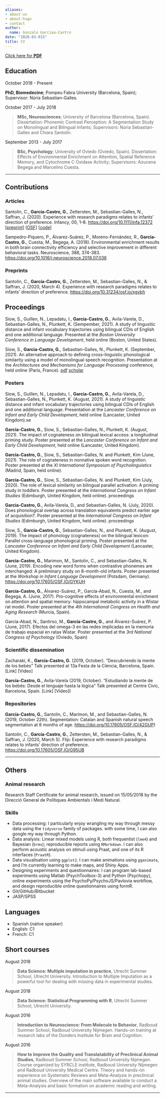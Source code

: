 ```yaml
---
aliases:
- about-us
- about-hugo
- contact
author:
  name: Gonzalo Garciaa-Castro
date: "2020-03-015"
title: CV
---
```


[Click here for **PDF**](https://github.com/gongcastro/cv/raw/master/cv.pdf)

## Education

October 2018 - Present

**PhD, Biomedecine**; Pompeu Fabra University (Barcelona, Spain); Supervisor: Núria Sebastian-Galles.

October 2017 - July 2018

> **MSc, Neurosciences**; University of Barcelona (Barcelona, Spain). Dissertation: Phonemic Contrast Perception: A Segmentation Study on Monolingual and Bilingual Infants; Supervisors: Núria Sebastian-Galles and Chiara Santolin.

September 2013 - July 2017

> **BSc, Psychology**; University of Oviedo (Oviedo, Spain). Dissertation: Effects of Environmental Enrichment on Attention, Spatial Reference Memory, and Cytochrome C Oxidase Activity; Supervisors: Azucena Begega and Marcelino Cuesta.

___

## Contributions

### Articles

Santolin, C., **García-Castro, G.**, Zettersten, M., Sebastian-Galles, N., Saffran, J. (2020). Experience with research paradigms relates to infants' direction of preference. Infancy, 00, 1–8. https://doi.org/10.1111/infa.12372 [[preprint](https://psyarxiv.com/xgvbh/)] [[OSF](https://osf.io/g95ub/)]  [[code](https://github.com/gongcastro/Flip)] 

Sampedro-Piquero, P., Álvarez-Suárez, P., Moreno-Fernández, R., **García-Castro, G.**, Cuesta, M., Begega, A. (2018). Environmental enrichment results in both brain connectivity efficiency and selective improvement in different behavioral tasks. Neuroscience, 388, 374-383. https://doi.org/10.1016/j.neuroscience.2018.07.036

### Preprints

Santolin, C., **García-Castro, G.**, Zettersten, M., Sebastian-Galles, N., & Saffran, J. (2020, March 4). Experience with research paradigms relates to infants’ direction of preference. https://doi.org/10.31234/osf.io/xgvbh

## Proceedings

Siow, S., Guillen, N., Lepadatu, I., **Garcia-Castro, G.**, Avila-Varela, D., Sebastian-Galles, N., Plunkett, K. (Sempember, 2021). A study of lingusitic distance and infant vocabulary trajectories using bilingual CDIs of English and one additional language. Presented at the *Boston University Conference in Language Development*, held online (Boston, United States).


Siow, S., **Garcia-Castro, G.**, Sebastian-Galles, N., Plunkett, K. (September, 2021). An alternative approach to defining cross-linguistic phonological similarity using a model of monolingual speech recognition. Presentation at the *Architectures and Mechanisms for Language Processing* conference, held online (Paris, France). [pdf](https://amlap2021.github.io/program/23.pdf) [scholar](https://scholar.google.com/citations?view_op=view_citation&hl=en&user=fHetiuQAAAAJ&citation_for_view=fHetiuQAAAAJ:2osOgNQ5qMEC)


### Posters

Siow, S., Guillen, N., Lepadatu, I., **Garcia-Castro, G.**, Avila-Varela, D., Sebastian-Galles, N., Plunkett, K. (August, 2021). A study of linguistic distance and infant vocabulary trajectories using bilingual CDIs of English and one additional language. Presentation at the *Lancaster Conference on Infant and Early Child Development*, held online (Lancaster, United Kingdom).se

**Garcia-Castro, G.**, Siow, S., Sebastian-Galles, N., Plunkett, K. (August, 2021). The impact of cognateness on bilingual lexical access: a longitudinal priming study. Poster presented at the *Lancaster Conference on Infant and Early Child Development*, held online (Lancaster, United Kingdom).


**Garcia-Castro, G.**, Siow, S., Sebastian-Galles, N. and Plunkett, Kim (June, 2021). The role of cognateness in nonnative spoken word recognition. Poster presented at the *XI International Symposium of Psycholinguistics* (Madrid, Spain, held online).

**Garcia-Castro, G.**, Siow, S., Sebastian-Galles, N. and Plunkett, Kim (July, 2020). The role of lexical similarity on bilingual parallel activation: A priming study in toddlers. Poster presented at the *International Congress on Infant Studies* (Edimburgh, United Kingdom, held online). proceedings

**Garcia-Castro, G.**, Avila-Varela, D., and Sebastian-Galles, N. (July, 2020). Does phonological overlap across translation equivalents predict earlier age of acquisition?. Poster presented at the *International Congress on Infant Studies* (Edimburgh, United Kingdom, held online). proceedings

Siow, S., **Garcia-Castro, G.**, Sebastian-Galles, N., and Plunkett, K. (August, 2019). The impact of phonology (cognateness) on the bilingual lexicon: Parallel cross-language phonological priming. Poster presented at the *Lancaster Conference on Infant and Early Child Development* (Lancaster, United Kingdom).

**Garcia-Castro, G.**, Marimon, M., Santolin, C., and Sebastian-Galles, N. (June, 2019). Encoding new word forms when contrastive phonemes are interchanged: A preliminary study on 8-month-old infants. Poster presented at the *Workshop in Infant Language Development* (Potsdam, Germany). https://doi.org/10.17605/OSF.IO/GYKUH

**García-Castro, G.**, Álvarez-Suárez, P., García-Abad, N., Cuesta, M., and Begega, A. (June, 2017). Pro-cognitive effects of environmental enrichment on attention and spatial memory: hippocampal metabolic activity in a Wistar rat model. Poster presented at the *4th International Congress on Health and Aging Research* (Murcia, Spain).

García-Abad, N., Santirso, M., **García-Castro, G.**, and Álvarez-Suárez, P. (June, 2017). Efectos del omega-3 en las redes implicadas en la memoria de trabajo espacial en ratas Wistar. Poster presented at the *3rd National Congress of Psychology* (Oviedo, Spain)

### Scientific dissemination

Zacharaki, K., **García-Castro, G.** (2019, October). “Descubriendo la mente de los bebés” Talk presented at 13a Festa de la Ciència, Barcelona, Spain. [Link] [Video]

**García-Castro, G.**, Avila-Varela (2019, October). “Estudiando la mente de los bebés: Desde el lenguaje hasta la lógica” Talk presented at Centre Cívic, Barcelona, Spain. [Link] [Video])

### Repositories

**García-Castro, G.**, Santolin, C., Marimon, M., and Sebastian-Galles, N. (2019, October 22th). Segmentation: Catalan and Spanish natural speech segmentation at 8 months of age. https://doi.org/10.17605/OSF.IO/42GUP)

Santolin, C., **García-Castro, G.**, Zettersten, M., Sebastian-Galles, N., & Saffran, J. (2020, March 5). Flip: Experience with research paradigms relates to infants’ direction of preference. https://doi.org/10.17605/OSF.IO/G95UB

___

## Others

### Animal research

Research Staff Certificate for animal research, issued on 15/05/2018 by the Direcció General de Polítiques Ambientals i Medi Natural.

### Skills

* Data processing: I particularly enjoy wrangling my way through messy data using the `tidyverse` family of packages. with some time, I can also google my way through Python.
* Data analysis: Linear mixed models using R, both frequentist (`lme4`) and Bayesian (`brms`); reproducible reports using `RMarkdown`. I can also perform acoustic analysis on stimuli using Praat, and one of its R interfaces (`PraatR`).
* Data visualisation using `ggplot2`. I can make animations using `gganimate`, and I’m currently learning to make maps, and Shiny Apps.
* Designing experiments and questionnaires: I can program lab-based experiments using Matlab (PsychToolbox-3) and Python (Psychopy), online experiments using the PsychoPy/PsychoJS/Pavlovia workflow, and design reproducible online questionnaires using formR.
* Git/GitHub/Bitbucket
* JASP/SPSS

## Languages

* Spanish (native speaker)
* English: C1
* French: C1

## Short courses

August 2018

> **Data Science: Multiple imputation in practice**, Utrecht Summer School, Utrecht University. Introduction to Multiple Imputation as a powerful tool for dealing with missing data in experimental studies.

August 2018

> **Data Science: Statistical Programming with R**, Utrecht Summer School, Utrecht University.

August 2016

> **Introduction to Neuroscience: From Molecule to Behavior**, Radboud Summer School, Radboud University Nijmegen. Hands-on training at research labs of the Donders Institute for Brain and Cognition.

August 2016

> **How to Improve the Quality and Translatability of Preclinical Animal Studies**, Radboud Summer School, Radboud University Nijmegen. Course organized by SYRCLE institute, Radboud University Nijmegen and Radboud University Medical Centre. Theory and hands-on experience on Systematic Reviews and Meta-Analysis in preclinical animal studies. Overview of the main software available to conduct a Meta-Analysis and basic formation on academic reading and writing.

___



